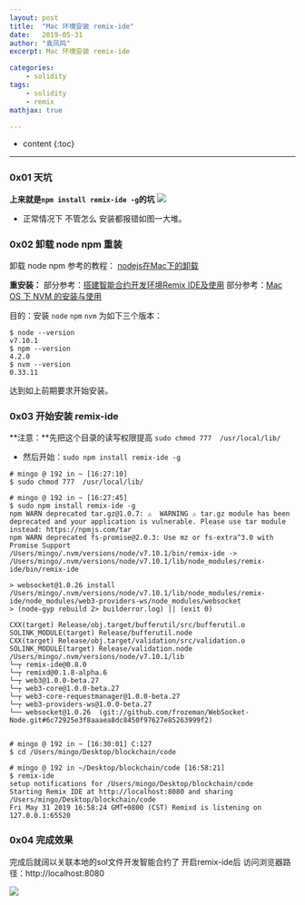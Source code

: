 ```yaml
---
layout: post
title:  "Mac 环境安装 remix-ide"
date:   2019-05-31
author: "袁凤鸣"
excerpt: Mac 环境安装 remix-ide

categories: 
    - solidity
tags: 
    - solidity
    - remix
mathjax: true

---
```

* content
{:toc}
---
<!--{% raw %}-->

### 0x01 天坑
**上来就是`npm install remix-ide -g`的坑**
![](https://yfmingo.oss-cn-beijing.aliyuncs.com/images/D23B25F41AF5502C17AC26A98ED43542.jpg)

- 正常情况下 不管怎么 安装都报错如图一大堆。

### 0x02 卸载 node npm 重装
卸载 node npm  参考的教程： [nodejs在Mac下的卸载](https://www.cnblogs.com/kivenlv/p/6096171.html)

**重安装：**
部分参考：[搭建智能合约开发环境Remix IDE及使用](https://cloud.tencent.com/developer/article/1194056)
部分参考：[Mac OS 下 NVM 的安装与使用](https://www.jianshu.com/p/622ad36ee020)

目的：安装 `node` `npm` `nvm` 为如下三个版本：

    $ node --version
    v7.10.1
    $ npm --version
    4.2.0
    $ nvm --version
    0.33.11


达到如上前期要求开始安装。

### 0x03 开始安装 remix-ide

**注意：**先把这个目录的读写权限提高
`sudo chmod 777  /usr/local/lib/`

- 然后开始：`sudo npm install remix-ide -g`


```
# mingo @ 192 in ~ [16:27:10]
$ sudo chmod 777  /usr/local/lib/

# mingo @ 192 in ~ [16:27:45]
$ sudo npm install remix-ide -g
npm WARN deprecated tar.gz@1.0.7: ⚠️  WARNING ⚠️ tar.gz module has been deprecated and your application is vulnerable. Please use tar module instead: https://npmjs.com/tar
npm WARN deprecated fs-promise@2.0.3: Use mz or fs-extra^3.0 with Promise Support
/Users/mingo/.nvm/versions/node/v7.10.1/bin/remix-ide -> /Users/mingo/.nvm/versions/node/v7.10.1/lib/node_modules/remix-ide/bin/remix-ide

> websocket@1.0.26 install /Users/mingo/.nvm/versions/node/v7.10.1/lib/node_modules/remix-ide/node_modules/web3-providers-ws/node_modules/websocket
> (node-gyp rebuild 2> builderror.log) || (exit 0)

CXX(target) Release/obj.target/bufferutil/src/bufferutil.o
SOLINK_MODULE(target) Release/bufferutil.node
CXX(target) Release/obj.target/validation/src/validation.o
SOLINK_MODULE(target) Release/validation.node
/Users/mingo/.nvm/versions/node/v7.10.1/lib
└─┬ remix-ide@0.8.0
└─┬ remixd@0.1.8-alpha.6
└─┬ web3@1.0.0-beta.27
└─┬ web3-core@1.0.0-beta.27
└─┬ web3-core-requestmanager@1.0.0-beta.27
└─┬ web3-providers-ws@1.0.0-beta.27
└── websocket@1.0.26  (git://github.com/frozeman/WebSocket-Node.git#6c72925e3f8aaaea8dc8450f97627e85263999f2)


# mingo @ 192 in ~ [16:30:01] C:127
$ cd /Users/mingo/Desktop/blockchain/code

# mingo @ 192 in ~/Desktop/blockchain/code [16:58:21]
$ remix-ide
setup notifications for /Users/mingo/Desktop/blockchain/code
Starting Remix IDE at http://localhost:8080 and sharing /Users/mingo/Desktop/blockchain/code
Fri May 31 2019 16:58:24 GMT+0800 (CST) Remixd is listening on 127.0.0.1:65520

```



<!--  {% endraw %}-->


### 0x04 完成效果

完成后就阔以关联本地的sol文件开发智能合约了
开启remix-ide后 访问浏览器路径：http://localhost:8080

![](https://yfmingo.oss-cn-beijing.aliyuncs.com/images/20190531170925.png)

